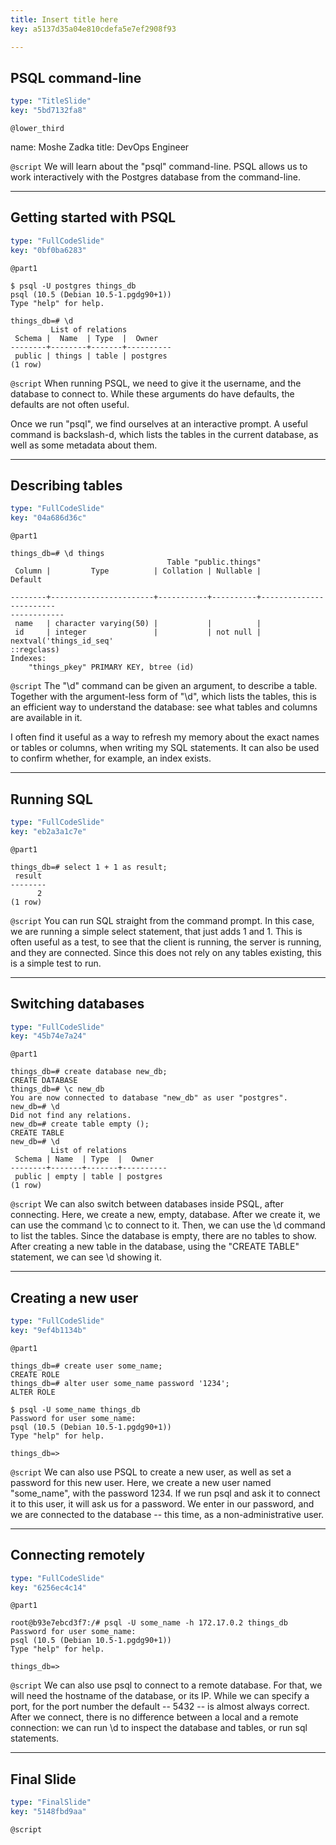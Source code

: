 ```yaml
---
title: Insert title here
key: a5137d35a04e810cdefa5e7ef2908f93

---
```

## PSQL command-line

```yaml
type: "TitleSlide"
key: "5bd7132fa8"
```

`@lower_third`

name: Moshe Zadka
title: DevOps Engineer


`@script`
We will learn about the "psql" command-line. PSQL allows us to work interactively with the Postgres database from the command-line.


---
## Getting started with PSQL

```yaml
type: "FullCodeSlide"
key: "0bf0ba6283"
```

`@part1`
```
$ psql -U postgres things_db
psql (10.5 (Debian 10.5-1.pgdg90+1))
Type "help" for help.

things_db=# \d
         List of relations
 Schema |  Name  | Type  |  Owner   
--------+--------+-------+----------
 public | things | table | postgres
(1 row)

```


`@script`
When running PSQL, we need to give it the username, and the database to connect to. While these arguments do have defaults, the defaults are not often useful.

Once we run "psql", we find ourselves at an interactive prompt. A useful command is backslash-d, which lists the tables in the current database, as well as some metadata about them.


---
## Describing tables

```yaml
type: "FullCodeSlide"
key: "04a686d36c"
```

`@part1`
```
things_db=# \d things
                                   Table "public.things"
 Column |         Type          | Collation | Nullable |              Default   
            
--------+-----------------------+-----------+----------+------------------------
------------
 name   | character varying(50) |           |          | 
 id     | integer               |           | not null | nextval('things_id_seq'
::regclass)
Indexes:
    "things_pkey" PRIMARY KEY, btree (id)
```


`@script`
The "\d" command can be given an argument, to describe a table. Together with the argument-less form of "\d", which lists the tables, this is an efficient way to understand the database: see what tables and columns are available in it.

I often find it useful as a way to refresh my memory about the exact names or tables or columns, when writing my SQL statements. It can also be used to confirm whether, for example, an index exists.


---
## Running SQL

```yaml
type: "FullCodeSlide"
key: "eb2a3a1c7e"
```

`@part1`
```
things_db=# select 1 + 1 as result;
 result 
--------
      2
(1 row)
```


`@script`
You can run SQL straight from the command prompt. In this case, we are running a simple select statement, that just adds 1 and 1. This is often useful as a test, to see that the client is running, the server is running, and they are connected. Since this does not rely on any tables existing, this is a simple test to run.


---
## Switching databases

```yaml
type: "FullCodeSlide"
key: "45b74e7a24"
```

`@part1`
```
things_db=# create database new_db;
CREATE DATABASE
things_db=# \c new_db
You are now connected to database "new_db" as user "postgres".
new_db=# \d
Did not find any relations.
new_db=# create table empty ();
CREATE TABLE
new_db=# \d
         List of relations
 Schema | Name  | Type  |  Owner   
--------+-------+-------+----------
 public | empty | table | postgres
(1 row)
```


`@script`
We can also switch between databases inside PSQL, after connecting. Here, we create a new, empty, database. After we create it, we can use the command \c to connect to it. Then, we can use the \d command to list the tables. Since the database is empty, there are no tables to show. After creating a new table in the database, using the "CREATE TABLE" statement, we can see \d showing it.


---
## Creating a new user

```yaml
type: "FullCodeSlide"
key: "9ef4b1134b"
```

`@part1`
```
things_db=# create user some_name;                                              
CREATE ROLE                                        
things_db=# alter user some_name password '1234';
ALTER ROLE                                                                                                    
```

```
$ psql -U some_name things_db                            
Password for user some_name:                                                   
psql (10.5 (Debian 10.5-1.pgdg90+1))                   
Type "help" for help.                                                           
                                                   
things_db=>                                                                     
```


`@script`
We can also use PSQL to create a new user, as well as set a password for this new user. Here, we create a new user named "some_name", with the password 1234. If we run psql and ask it to connect it to this user, it will ask us for a password. We enter in our password, and we are connected to the database -- this time, as a non-administrative user.


---
## Connecting remotely

```yaml
type: "FullCodeSlide"
key: "6256ec4c14"
```

`@part1`
```
root@b93e7ebcd3f7:/# psql -U some_name -h 172.17.0.2 things_db
Password for user some_name: 
psql (10.5 (Debian 10.5-1.pgdg90+1))
Type "help" for help.

things_db=> 
```


`@script`
We can also use psql to connect to a remote database. For that, we will need the hostname of the database, or its IP. While we can specify a port, for the port number the default -- 5432 -- is almost always correct. After we connect, there is no difference between a local and a remote connection: we can run \d to inspect the database and tables, or run sql statements.


---
## Final Slide

```yaml
type: "FinalSlide"
key: "5148fbd9aa"
```

`@script`


